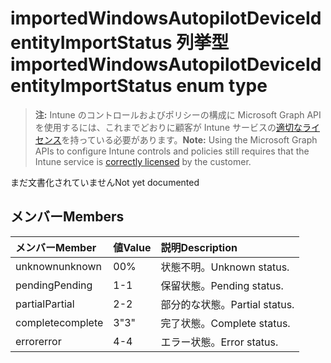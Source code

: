 # <a name="importedwindowsautopilotdeviceidentityimportstatus-enum-type"></a><span data-ttu-id="97ad3-101">importedWindowsAutopilotDeviceIdentityImportStatus 列挙型</span><span class="sxs-lookup"><span data-stu-id="97ad3-101">importedWindowsAutopilotDeviceIdentityImportStatus enum type</span></span>

> <span data-ttu-id="97ad3-102">**注:** Intune のコントロールおよびポリシーの構成に Microsoft Graph API を使用するには、これまでどおりに顧客が Intune サービスの[適切なライセンス](https://go.microsoft.com/fwlink/?linkid=839381)を持っている必要があります。</span><span class="sxs-lookup"><span data-stu-id="97ad3-102">**Note:** Using the Microsoft Graph APIs to configure Intune controls and policies still requires that the Intune service is [correctly licensed](https://go.microsoft.com/fwlink/?linkid=839381) by the customer.</span></span>

<span data-ttu-id="97ad3-103">まだ文書化されていません</span><span class="sxs-lookup"><span data-stu-id="97ad3-103">Not yet documented</span></span>
## <a name="members"></a><span data-ttu-id="97ad3-104">メンバー</span><span class="sxs-lookup"><span data-stu-id="97ad3-104">Members</span></span>
|<span data-ttu-id="97ad3-105">メンバー</span><span class="sxs-lookup"><span data-stu-id="97ad3-105">Member</span></span>|<span data-ttu-id="97ad3-106">値</span><span class="sxs-lookup"><span data-stu-id="97ad3-106">Value</span></span>|<span data-ttu-id="97ad3-107">説明</span><span class="sxs-lookup"><span data-stu-id="97ad3-107">Description</span></span>|
|:---|:---|:---|
|<span data-ttu-id="97ad3-108">unknown</span><span class="sxs-lookup"><span data-stu-id="97ad3-108">unknown</span></span>|<span data-ttu-id="97ad3-109">0</span><span class="sxs-lookup"><span data-stu-id="97ad3-109">0%</span></span>|<span data-ttu-id="97ad3-110">状態不明。</span><span class="sxs-lookup"><span data-stu-id="97ad3-110">Unknown status.</span></span>|
|<span data-ttu-id="97ad3-111">pending</span><span class="sxs-lookup"><span data-stu-id="97ad3-111">Pending</span></span>|<span data-ttu-id="97ad3-112">1</span><span class="sxs-lookup"><span data-stu-id="97ad3-112">-1</span></span>|<span data-ttu-id="97ad3-113">保留状態。</span><span class="sxs-lookup"><span data-stu-id="97ad3-113">Pending status.</span></span>|
|<span data-ttu-id="97ad3-114">partial</span><span class="sxs-lookup"><span data-stu-id="97ad3-114">Partial</span></span>|<span data-ttu-id="97ad3-115">2</span><span class="sxs-lookup"><span data-stu-id="97ad3-115">-2</span></span>|<span data-ttu-id="97ad3-116">部分的な状態。</span><span class="sxs-lookup"><span data-stu-id="97ad3-116">Partial status.</span></span>|
|<span data-ttu-id="97ad3-117">complete</span><span class="sxs-lookup"><span data-stu-id="97ad3-117">complete</span></span>|<span data-ttu-id="97ad3-118">3</span><span class="sxs-lookup"><span data-stu-id="97ad3-118">"3"</span></span>|<span data-ttu-id="97ad3-119">完了状態。</span><span class="sxs-lookup"><span data-stu-id="97ad3-119">Complete status.</span></span>|
|<span data-ttu-id="97ad3-120">error</span><span class="sxs-lookup"><span data-stu-id="97ad3-120">error</span></span>|<span data-ttu-id="97ad3-121">4</span><span class="sxs-lookup"><span data-stu-id="97ad3-121">-4</span></span>|<span data-ttu-id="97ad3-122">エラー状態。</span><span class="sxs-lookup"><span data-stu-id="97ad3-122">Error status.</span></span>|



